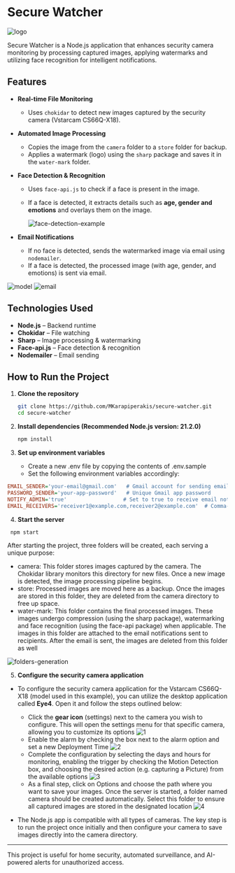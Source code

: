 # Secure Watcher

 <img src="https://github.com/user-attachments/assets/464617bd-b9b3-4e9a-879e-c0f1bc8b1512" alt="logo">

Secure Watcher is a Node.js application that enhances security camera monitoring by processing captured images, applying watermarks and utilizing face recognition for intelligent notifications.

## Features

- **Real-time File Monitoring**  
  - Uses `chokidar` to detect new images captured by the security camera (Vstarcam CS66Q-X18).  

- **Automated Image Processing**  
  - Copies the image from the `camera` folder to a `store` folder for backup.  
  - Applies a watermark (logo) using the `sharp` package and saves it in the `water-mark` folder.  

- **Face Detection & Recognition**  
  - Uses `face-api.js` to check if a face is present in the image.  
  - If a face is detected, it extracts details such as **age, gender and emotions** and overlays them on the image.
 
     <img src="https://github.com/user-attachments/assets/eeefeaed-f5b5-4965-b8aa-ac63dcb00943" alt="face-detection-example">
    
- **Email Notifications**  
  - If no face is detected, sends the watermarked image via email using `nodemailer`.  
  - If a face is detected, the processed image (with age, gender, and emotions) is sent via email.

<img src="https://github.com/user-attachments/assets/78fd4de9-aa74-4af3-8078-fdda7c1efccd" alt="model">
<img src="https://github.com/user-attachments/assets/b85d5b76-b6f6-4f85-8a5c-203dcd79441d" alt="email">

## Technologies Used

- **Node.js** – Backend runtime  
- **Chokidar** – File watching  
- **Sharp** – Image processing & watermarking  
- **Face-api.js** – Face detection & recognition  
- **Nodemailer** – Email sending  

## How to Run the Project

1. **Clone the repository**  
   ```sh
   git clone https://github.com/MKarapiperakis/secure-watcher.git
   cd secure-watcher
   ```
2. **Install dependencies (Recommended Node.js version: 21.2.0)**
   ```sh
   npm install
   ```
3. **Set up environment variables**
   
    - Create a new .env file by copying the contents of .env.sample
    - Set the following environment variables accordingly:

```ini
EMAIL_SENDER='your-email@gmail.com'   # Gmail account for sending email notifications
PASSWORD_SENDER='your-app-password'   # Unique Gmail app password
NOTIFY_ADMIN='true'                  # Set to true to receive email notifications, false to only store images
EMAIL_RECEIVERS='receiver1@example.com,receiver2@example.com'  # Comma-separated list of BCC recipients
```
4. **Start the server**
  ```sh
   npm start
   ```
After starting the project, three folders will be created, each serving a unique purpose:

- camera:
This folder stores images captured by the camera. The Chokidar library monitors this directory for new files. Once a new image is detected, the image processing pipeline begins.
- store:
Processed images are moved here as a backup. Once the images are stored in this folder, they are deleted from the camera directory to free up space.
- water-mark:
This folder contains the final processed images. These images undergo compression (using the sharp package), watermarking and face recognition (using the face-api package) when applicable. The images in this folder are attached to the email notifications sent to recipients. After the email is sent, the images are deleted from this folder as well

<img src="https://github.com/user-attachments/assets/bb1a63ed-3d17-44e0-9f1a-acc3033c9a76" alt="folders-generation">

5. **Configure the security camera application**
   
- To configure the security camera application for the Vstarcam CS66Q-X18 (model used in this example), you can utilize the desktop application called **Eye4**. Open it and follow the steps outlined below:
    - Click the **gear icon** (settings) next to the camera you wish to configure. This will open the settings menu for that specific camera, allowing you to customize its options
![1](https://github.com/user-attachments/assets/230bc41a-45e5-4f21-a815-5c9c36df295f)
    - Enable the alarm by checking the box next to the alarm option and set a new Deployment Time
![2](https://github.com/user-attachments/assets/38f9ac51-63fe-40bd-91a6-e1cf2d94c6db)
    - Complete the configuration by selecting the days and hours for monitoring, enabling the trigger by checking the Motion Detection box, and choosing the desired action (e.g. capturing a Picture) from the available options
![3](https://github.com/user-attachments/assets/2122d639-30e2-4fc3-8d32-5c4615c10137)
    - As a final step, click on Options and choose the path where you want to save your images. Once the server is started, a folder named camera should be created automatically. Select this folder to ensure all captured images are stored in the designated location
![4](https://github.com/user-attachments/assets/9f209b1e-270f-4c5f-852c-c48f88e853c3)

- The Node.js app is compatible with all types of cameras. The key step is to run the project once initially and then configure your camera to save images directly into the camera directory.


---
This project is useful for home security, automated surveillance, and AI-powered alerts for unauthorized access.
